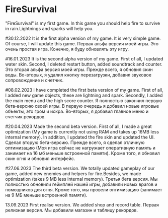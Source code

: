 # FireSurvival
 
"FireSurvival" is my first game. In this game you should help fire to survive in rain.Lightnings and sparks will help you.

#30.12.2022 It is the first alpha version of my game. It is very simple game. Of course, I will update this game.
Первая альфа версия моей игры. Это очень простая игра. Конечно, я буду обновлять эту игру.

#16.01.2023 It is the second alpha version of my game. First of all, I updated water skin. Second, I deleted restart button, added soundtrack and counter.
Это вторая альфа версия моей игры. Прежде всего, я обновил скин воды. Во-вторых, я удалил кнопку перезагрузки, добавил звуковое сопровождение и счетчик.

#08.02.2023 I have completed the first beta version of my game. First of all, I added new game objects, these are lightning and spark. Secondly, I added the main menu and the high score counter. Я полностью закончил первую бета-версию своей игры. В первую очередь я добавил новые игровые объекты, это гром и искра. Во-вторых, я добавил главное меню и счетчик рекордов.

#20.04.2023 Made the second beta version. First of all, I made a great optimization (My game is currently not using RAM and takes up 16MB less internal memory). In addition, I updated the fire skin and updated the UI. Сделал вторую бета-версию. Прежде всего, я сделал отличную оптимизацию (Моя игра сейчас не нагружает оперативную память и занимает на 16 мб меньше встроенной памяти). Кроме того, я обновил скин огня и обновил интерфейс.

#27.06.2023 The third beta version. We totally updated gameplay of our game, added new enemies and helpers for fire.Besides, we made optimization (takes 9 MB less internal memory). Третья бета версия. Мы полностью обновили геймплей нашей игры, добавили новых врагов и помощников для огня. Кроме того, мы провели оптимизацию (занимает на 9 МБ меньше встроенной памяти).

13.09.2023 First realise version. We added shop and record table. Первая релизная версия. Мы добавили магазин и таблицу рекордов.
